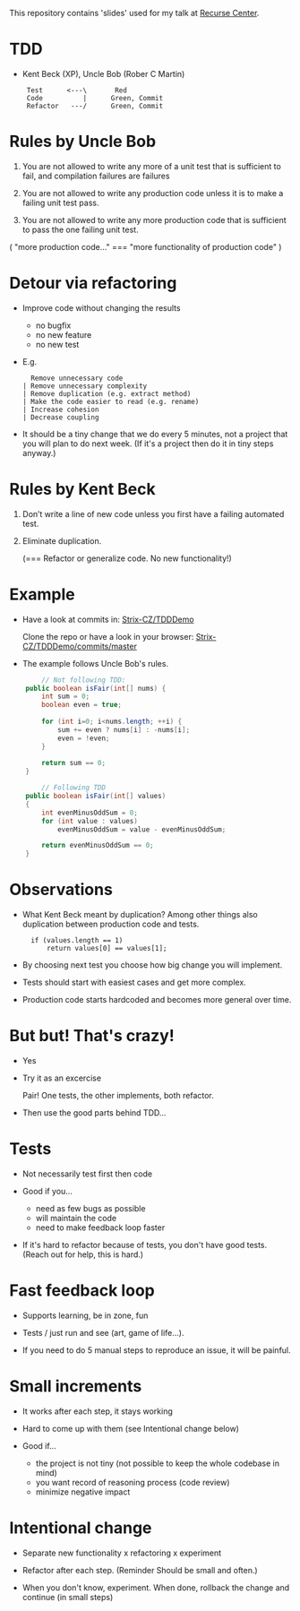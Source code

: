 This repository contains 'slides' used for my talk at [Recurse Center](https://www.recurse.com/).

# TDD

- Kent Beck (XP), Uncle Bob (Rober C Martin)

	   Test      <---\       Red
	   Code          |      Green, Commit
	   Refactor   ---/      Green, Commit


# Rules by Uncle Bob

1. You are not allowed to write any more of a unit test
   that is sufficient to fail,
   and compilation failures are failures

2. You are not allowed to write any production code
   unless it is to make a failing unit test pass.

3. You are not allowed to write any more production code
   that is sufficient to pass the one failing unit test.

( "more production code..."
  === "more functionality of production code" )


# Detour via refactoring

- Improve code without changing the results
	- no bugfix
	- no new feature
	- no new test

- E.g.

	    Remove unnecessary code
	  | Remove unnecessary complexity
	  | Remove duplication (e.g. extract method)
	  | Make the code easier to read (e.g. rename)
	  | Increase cohesion
	  | Decrease coupling

- It should be a tiny change that we do every 5 minutes,
  not a project that you will plan to do next week.
  (If it's a project then do it in tiny steps anyway.)


# Rules by Kent Beck

1. Don’t write a line of new code
   unless you first have a failing automated test.

2. Eliminate duplication.
   
   (=== Refactor or generalize code. No new functionality!)


# Example

- Have a look at commits in:
  [Strix-CZ/TDDDemo](https://github.com/Strix-CZ/TDDDemo)

  Clone the repo or have a look in your browser:
  [Strix-CZ/TDDDemo/commits/master](https://github.com/Strix-CZ/TDDDemo/commits/master)

- The example follows Uncle Bob's rules.

```java
		// Not following TDD:
    public boolean isFair(int[] nums) {
        int sum = 0;
        boolean even = true;
        
        for (int i=0; i<nums.length; ++i) {
            sum += even ? nums[i] : -nums[i];
            even = !even;
        }
        
        return sum == 0;
    }
 ```


```java
		// Following TDD
    public boolean isFair(int[] values)
    {
        int evenMinusOddSum = 0;
        for (int value : values)
            evenMinusOddSum = value - evenMinusOddSum;

        return evenMinusOddSum == 0;
    }
```


# Observations

- What Kent Beck meant by duplication?
  Among other things also duplication between production code and tests.

	    if (values.length == 1)
	        return values[0] == values[1];

- By choosing next test you choose how big change you will implement.

- Tests should start with easiest cases and get more complex.

- Production code starts hardcoded and becomes more general over time.


# But but! That's crazy!

- Yes

- Try it as an excercise

    Pair!
    One tests,
    the other implements,
    both refactor.

- Then use the good parts behind TDD...


# Tests

- Not necessarily test first then code

- Good if you...
	- need as few bugs as possible
	- will maintain the code
	- need to make feedback loop faster

- If it's hard to refactor because of tests, you don't have good tests.
  (Reach out for help, this is hard.)


# Fast feedback loop

- Supports learning, be in zone, fun

- Tests / just run and see (art, game of life...).

- If you need to do 5 manual steps to reproduce an issue,
  it will be painful.


# Small increments

- It works after each step, it stays working

- Hard to come up with them (see Intentional change below)

- Good if...
	- the project is not tiny
	  (not possible to keep the whole codebase in mind)
	- you want record of reasoning process (code review)
	- minimize negative impact


# Intentional change

- Separate new functionality x refactoring x experiment

- Refactor after each step.
  (Reminder Should be small and often.)

- When you don't know, experiment.
  When done, rollback the change and continue (in small steps)
